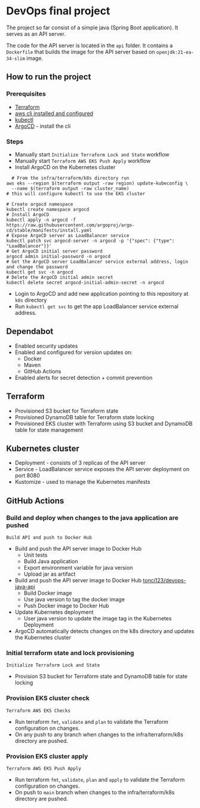 # DevOps final project

The project so far consist of a simple java (Spring Boot application).
It serves as an API server.

The code for the API server is located in the `api` folder.
It contains a `Dockerfile` that builds the image
for the API server based on `openjdk:21-ea-34-slim` image.

## How to run the project

### Prerequisites

- [Terraform](https://developer.hashicorp.com/terraform/install?product_intent=terraform)
- [aws cli installed and configured](https://aws.amazon.com/cli/)
- [kubectl](https://kubernetes.io/docs/tasks/tools/)
- [ArgoCD](https://argoproj.github.io/argo-cd/getting_started/) - install the cli

### Steps

- Manually start ```Initialize Terraform Lock and State``` workflow
- Manually start ```Terraform AWS EKS Push Apply``` workflow
- Install ArgoCD on the Kubernetes cluster

```shell
  # From the infra/terraform/k8s directory run
aws eks --region $(terraform output -raw region) update-kubeconfig \
  --name $(terraform output -raw cluster_name)
# this will configure kubectl to use the EKS cluster

# Create argocd namespace
kubectl create namespace argocd
# Install ArgoCD
kubectl apply -n argocd -f https://raw.githubusercontent.com/argoproj/argo-cd/stable/manifests/install.yaml
# Expose ArgoCD server as LoadBalancer service
kubectl patch svc argocd-server -n argocd -p '{"spec": {"type": "LoadBalancer"}}'
# Get ArgoCD initial server password
argocd admin initial-password -n argocd
# Get the ArgoCD server LoadBalancer service external address, login and change the password
kubectl get svc -n argocd
# Delete the ArgoCD initial admin secret
kubectl delete secret argocd-initial-admin-secret -n argocd
```

- Login to ArgoCD and add new application pointing to this repository at ```k8s``` directory
- Run ```kubectl get svc``` to get the app LoadBalancer service external address.

## Dependabot

- Enabled security updates
- Enabled and configured for version updates on:
  - Docker
  - Maven
  - GitHub Actions
- Enabled alerts for secret detection + commit prevention

## Terraform

- Provisioned S3 bucket for Terraform state
- Provisioned DynamoDB table for Terraform state locking
- Provisioned EKS cluster with Terraform using S3 bucket and DynamoDB table for state management

## Kubernetes cluster

- Deployment - consists of 3 replicas of the API server
- Service - LoadBalancer service exposes the API server deployment on port 8080
- Kustomize - used to manage the Kubernetes manifests

## GitHub Actions

### Build and deploy when changes to the java application are pushed

```Build API and push to Docker Hub```

- Build and push the API server image to Docker Hub
  - Unit tests
  - Build Java application
  - Export environment variable for java version
  - Upload jar as artifact
- Build and push the API server image to Docker Hub [tonci123/devops-java-api](https://hub.docker.com/r/tonci123/devops-java-api)
  - Build Docker image
  - Use java version to tag the docker image
  - Push Docker image to Docker Hub
- Update Kubernetes deployment
  - User java version to update the image tag in the Kubernetes Deployment
- ArgoCD automatically detects changes on the k8s directory and updates the Kubernetes cluster

### Initial terraform state and lock provisioning

```Initialize Terraform Lock and State```

- Provision S3 bucket for Terraform state and DynamoDB table for state locking

### Provision EKS cluster check

```Terraform AWS EKS Checks```

- Run terraform ```fmt```, ```validate``` and ```plan``` to validate the Terraform configuration on changes.
- On any push to any branch when changes to the infra/terraform/k8s directory are pushed.

### Provision EKS cluster apply

```Terraform AWS EKS Push Apply```

- Run terraform ```fmt```, ```validate```, ```plan``` and ```apply``` to validate the Terraform configuration on changes.
- On push to ```main``` branch when changes to the infra/terraform/k8s directory are pushed.
